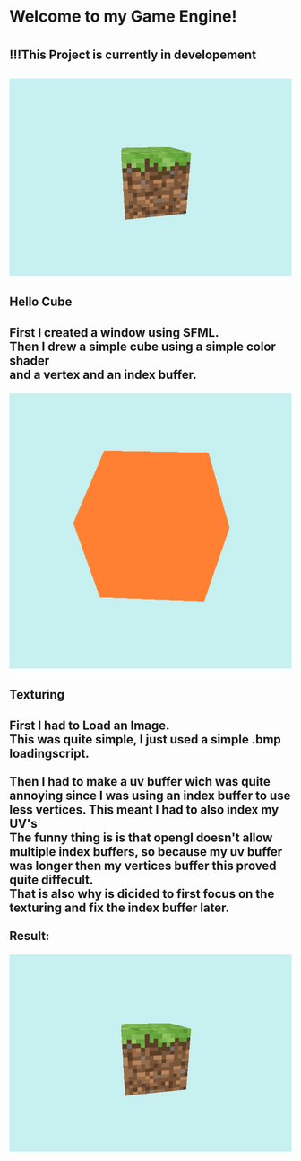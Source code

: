<h1>Welcome to my Game Engine!<h1/>
<h2>!!!This Project is currently in developement<h2/>
  <img src="documentation/TurningMineGrass.gif"/>
  <h2>Hello Cube<h2/>
  <p>First I created a window using SFML.<br>
    Then I drew a simple cube using a simple color shader<br> and a vertex and an index buffer.<p/>
  <img src="documentation/RHGEturning-cube.gif"/>
  <h2>Texturing<h2/>
    <p>First I had to Load an Image.<br>
      This was quite simple, I just used a simple .bmp loadingscript.<br>
      <br>
      Then I had to make a uv buffer wich was quite annoying since I was using an index buffer to use less vertices. This meant I had to also index my UV's<br>
      The funny thing is is that opengl doesn't allow multiple index buffers, so because my uv buffer was longer then my vertices buffer this proved quite diffecult.<br>
      That is also why is dicided to first focus on the texturing and fix the index buffer later.
      <br><br>Result:     
    <p/>
<img src="documentation/TurningMineGrass.gif"/>
